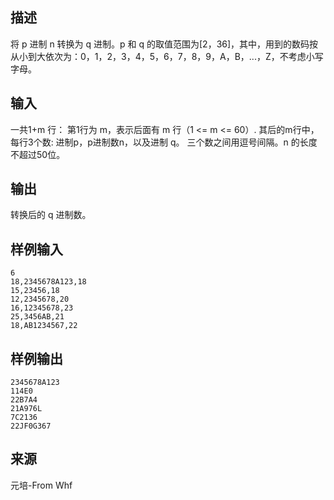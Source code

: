 ## 描述


将 p 进制 n 转换为 q 进制。p 和 q 的取值范围为[2，36]，其中，用到的数码按从小到大依次为：0，1，2，3，4，5，6，7，8，9，A，B，...，Z，不考虑小写字母。 

## 输入


一共1+m 行： 第1行为 m，表示后面有 m 行（1 <= m <= 60）. 其后的m行中，每行3个数: 进制p，p进制数n，以及进制 q。 三个数之间用逗号间隔。n 的长度不超过50位。

## 输出


转换后的 q 进制数。

## 样例输入


```
6
18,2345678A123,18
15,23456,18
12,2345678,20
16,12345678,23
25,3456AB,21
18,AB1234567,22
```


## 样例输出


```
2345678A123
114E0
22B7A4
21A976L
7C2136
22JF0G367
```


## 来源


元培-From Whf

